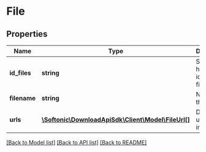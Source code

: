 # File

## Properties
Name | Type | Description | Notes
------------ | ------------- | ------------- | -------------
**id_files** | **string** | SHA-1 hash that identifies a file | 
**filename** | **string** | Name of the file | [optional] 
**urls** | [**\Softonic\DownloadApiSdk\Client\Model\FileUrl[]**](FileUrl.md) | Download urls information | [optional] 

[[Back to Model list]](../README.md#documentation-for-models) [[Back to API list]](../README.md#documentation-for-api-endpoints) [[Back to README]](../README.md)


